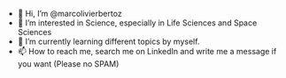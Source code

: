 - 👋 Hi, I’m @marcolivierbertoz
- 👀 I’m interested in Science, especially in Life Sciences and Space Sciences
- 🌱 I’m currently learning different topics by myself.
- 📫 How to reach me, search me on LinkedIn and write me a message if you want (Please no SPAM)

<!---
marcolivierbertoz/marcolivierbertoz is a ✨ special ✨ repository because its `README.md` (this file) appears on your GitHub profile.
You can click the Preview link to take a look at your changes.
--->
